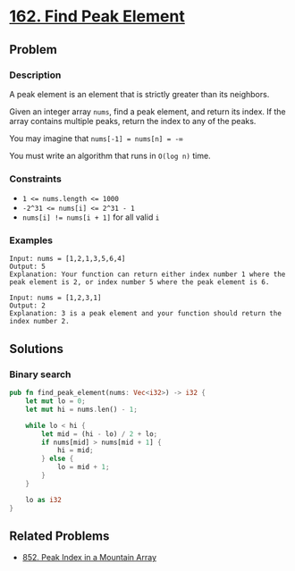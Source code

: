 # [162. Find Peak Element](https://leetcode.com/problems/find-peak-element/)

## Problem

### Description

A peak element is an element that is strictly greater than its neighbors.

Given an integer array `nums`, find a peak element, and return its index. If the
array contains multiple peaks, return the index to any of the peaks.

You may imagine that `nums[-1] = nums[n] = -∞`

You must write an algorithm that runs in `O(log n)` time.

### Constraints

* `1 <= nums.length <= 1000`
* `-2^31 <= nums[i] <= 2^31 - 1`
* `nums[i] != nums[i + 1]` for all valid `i`

### Examples

```text
Input: nums = [1,2,1,3,5,6,4]
Output: 5
Explanation: Your function can return either index number 1 where the peak element is 2, or index number 5 where the peak element is 6.
```

```text
Input: nums = [1,2,3,1]
Output: 2
Explanation: 3 is a peak element and your function should return the index number 2.
```

## Solutions

### Binary search

```rust
pub fn find_peak_element(nums: Vec<i32>) -> i32 {
    let mut lo = 0;
    let mut hi = nums.len() - 1;

    while lo < hi {
        let mid = (hi - lo) / 2 + lo;
        if nums[mid] > nums[mid + 1] {
            hi = mid;
        } else {
            lo = mid + 1;
        }
    }

    lo as i32
}
```

## Related Problems

* [852. Peak Index in a Mountain Array](/leetcode/800%20-%20899/852%20-%20Peak%20Index%20in%20a%20Mountain%20Array.md)